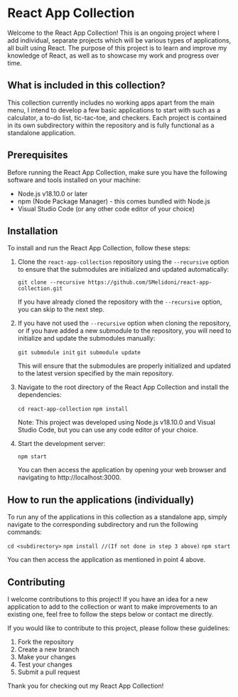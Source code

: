 # React App Collection

Welcome to the React App Collection! This is an ongoing project where I add individual, separate projects which will be various types of applications, all built using React. The purpose of this project is to learn and improve my knowledge of React, as well as to showcase my work and progress over time.

## What is included in this collection?

This collection currently includes no working apps apart from the main menu, I intend to develop a few basic applications to start with such as a calculator, a to-do list, tic-tac-toe, and checkers. Each project is contained in its own subdirectory within the repository and is fully functional as a standalone application.

## Prerequisites

Before running the React App Collection, make sure you have the following software and tools installed on your machine:

- Node.js v18.10.0 or later
- npm (Node Package Manager) - this comes bundled with Node.js
- Visual Studio Code (or any other code editor of your choice)

## Installation

To install and run the React App Collection, follow these steps:

1. Clone the `react-app-collection` repository using the `--recursive` option to ensure that the submodules are initialized and updated automatically: 

   `git clone --recursive https://github.com/SMelidoni/react-app-collection.git`
   
   If you have already cloned the repository with the `--recursive` option, you can skip to the next step.

2. If you have not used the `--recursive` option when cloning the repository, or if you have added a new submodule to the repository, you will need to initialize and update the submodules manually:

   `git submodule init`
   `git submodule update`
   
   This will ensure that the submodules are properly initialized and updated to the latest version specified by the main repository.

3. Navigate to the root directory of the React App Collection and install the dependencies:

   `cd react-app-collection`
   `npm install`
   
   Note: This project was developed using Node.js v18.10.0 and Visual Studio Code, but you can use any code editor of your choice.

4. Start the development server:

   `npm start`
   
   You can then access the application by opening your web browser and navigating to http://localhost:3000.

## How to run the applications (individually)

To run any of the applications in this collection as a standalone app, simply navigate to the corresponding subdirectory and run the following commands:

   `cd <subdirectory>`
   `npm install //(If not done in step 3 above)`
   `npm start`

You can then access the application as mentioned in point 4 above.

## Contributing

I welcome contributions to this project! If you have an idea for a new application to add to the collection or want to make improvements to an existing one, feel free to follow the steps below or contact me directly.

If you would like to contribute to this project, please follow these guidelines:

1. Fork the repository
2. Create a new branch
3. Make your changes
4. Test your changes
5. Submit a pull request

Thank you for checking out my React App Collection!
